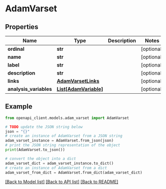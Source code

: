 # AdamVarset


## Properties

Name | Type | Description | Notes
------------ | ------------- | ------------- | -------------
**ordinal** | **str** |  | [optional] 
**name** | **str** |  | [optional] 
**label** | **str** |  | [optional] 
**description** | **str** |  | [optional] 
**links** | [**AdamVarsetLinks**](AdamVarsetLinks.md) |  | [optional] 
**analysis_variables** | [**List[AdamVariable]**](AdamVariable.md) |  | [optional] 

## Example

```python
from openapi_client.models.adam_varset import AdamVarset

# TODO update the JSON string below
json = "{}"
# create an instance of AdamVarset from a JSON string
adam_varset_instance = AdamVarset.from_json(json)
# print the JSON string representation of the object
print(AdamVarset.to_json())

# convert the object into a dict
adam_varset_dict = adam_varset_instance.to_dict()
# create an instance of AdamVarset from a dict
adam_varset_from_dict = AdamVarset.from_dict(adam_varset_dict)
```
[[Back to Model list]](../README.md#documentation-for-models) [[Back to API list]](../README.md#documentation-for-api-endpoints) [[Back to README]](../README.md)


